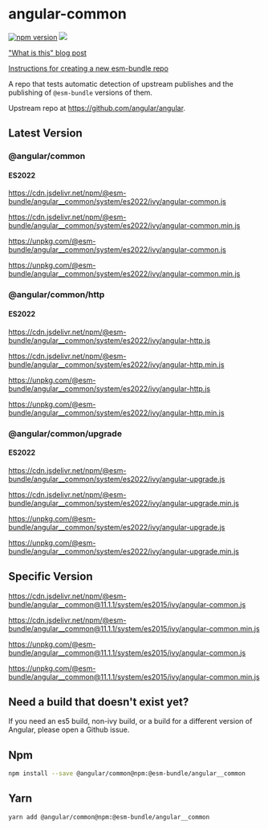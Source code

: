 # angular-common

[![npm version](https://img.shields.io/npm/v/@esm-bundle/angular__common.svg?style=flat)](https://www.npmjs.com/package/@esm-bundle/angular__common) [![](https://data.jsdelivr.com/v1/package/npm/@esm-bundle/angular__common/badge)](https://www.jsdelivr.com/package/npm/@esm-bundle/angular__common)

["What is this" blog post](https://medium.com/@joeldenning/an-esm-bundle-for-any-npm-package-5f850db0e04d)

[Instructions for creating a new esm-bundle repo](https://github.com/esm-bundle/new-repo-instructions)

A repo that tests automatic detection of upstream publishes and the publishing of `@esm-bundle` versions of them.

Upstream repo at https://github.com/angular/angular.

## Latest Version

### @angular/common

#### ES2022

https://cdn.jsdelivr.net/npm/@esm-bundle/angular__common/system/es2022/ivy/angular-common.js

https://cdn.jsdelivr.net/npm/@esm-bundle/angular__common/system/es2022/ivy/angular-common.min.js

https://unpkg.com/@esm-bundle/angular__common/system/es2022/ivy/angular-common.js

https://unpkg.com/@esm-bundle/angular__common/system/es2022/ivy/angular-common.min.js

### @angular/common/http

#### ES2022

https://cdn.jsdelivr.net/npm/@esm-bundle/angular__common/system/es2022/ivy/angular-http.js

https://cdn.jsdelivr.net/npm/@esm-bundle/angular__common/system/es2022/ivy/angular-http.min.js

https://unpkg.com/@esm-bundle/angular__common/system/es2022/ivy/angular-http.js

https://unpkg.com/@esm-bundle/angular__common/system/es2022/ivy/angular-http.min.js

### @angular/common/upgrade

#### ES2022

https://cdn.jsdelivr.net/npm/@esm-bundle/angular__common/system/es2022/ivy/angular-upgrade.js

https://cdn.jsdelivr.net/npm/@esm-bundle/angular__common/system/es2022/ivy/angular-upgrade.min.js

https://unpkg.com/@esm-bundle/angular__common/system/es2022/ivy/angular-upgrade.js

https://unpkg.com/@esm-bundle/angular__common/system/es2022/ivy/angular-upgrade.min.js

## Specific Version

https://cdn.jsdelivr.net/npm/@esm-bundle/angular__common@11.1.1/system/es2015/ivy/angular-common.js

https://cdn.jsdelivr.net/npm/@esm-bundle/angular__common@11.1.1/system/es2015/ivy/angular-common.min.js

https://unpkg.com/@esm-bundle/angular__common@11.1.1/system/es2015/ivy/angular-common.js

https://unpkg.com/@esm-bundle/angular__common@11.1.1/system/es2015/ivy/angular-common.min.js

## Need a build that doesn't exist yet?

If you need an es5 build, non-ivy build, or a build for a different version of Angular, please open a Github issue.

## Npm

```sh
npm install --save @angular/common@npm:@esm-bundle/angular__common
```

## Yarn

```sh
yarn add @angular/common@npm:@esm-bundle/angular__common
```
